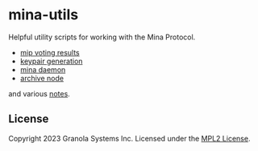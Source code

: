 # mina-utils

Helpful utility scripts for working with the Mina Protocol.

- [mip voting results](./scripts/voting-results)
- [keypair generation](./scripts)
- [mina daemon](./scripts)
- [archive node](./archive_node)

and various [notes](./notes/).

## License

Copyright 2023 Granola Systems Inc. Licensed under the [MPL2 License](./LICENSE).
